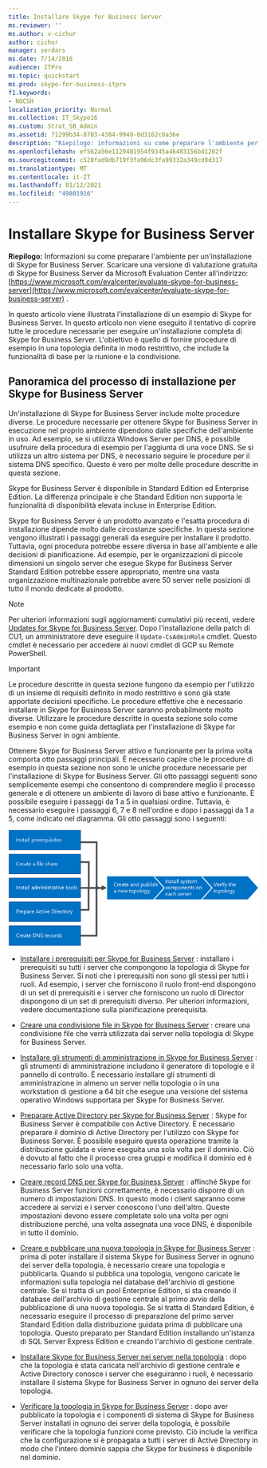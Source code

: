 ```yaml
---
title: Installare Skype for Business Server
ms.reviewer: ''
ms.author: v-cichur
author: cichur
manager: serdars
ms.date: 7/14/2018
audience: ITPro
ms.topic: quickstart
ms.prod: skype-for-business-itpro
f1.keywords:
- NOCSH
localization_priority: Normal
ms.collection: IT_Skype16
ms.custom: Strat_SB_Admin
ms.assetid: 71299b34-8783-4384-9949-0d3162c8a36e
description: "Riepilogo: informazioni su come preparare l'ambiente per un'installazione di Skype for Business Server. Scaricare una versione di valutazione gratuita di Skype for Business Server da Microsoft Evaluation Center all'indirizzo: https://www.microsoft.com/evalcenter/evaluate-skype-for-business-server ."
ms.openlocfilehash: ef562a56e1129481954f9345a46483156bd1202f
ms.sourcegitcommit: c528fad9db719f3fa96dc3fa99332a349cd9d317
ms.translationtype: MT
ms.contentlocale: it-IT
ms.lasthandoff: 01/12/2021
ms.locfileid: "49801916"
---
```

# <a name="install-skype-for-business-server"></a>Installare Skype for Business Server
 
**Riepilogo:** Informazioni su come preparare l'ambiente per un'installazione di Skype for Business Server. Scaricare una versione di valutazione gratuita di Skype for Business Server da Microsoft Evaluation Center all'indirizzo: [https://www.microsoft.com/evalcenter/evaluate-skype-for-business-server](https://www.microsoft.com/evalcenter/evaluate-skype-for-business-server) .
  
In questo articolo viene illustrata l'installazione di un esempio di Skype for Business Server. In questo articolo non viene eseguito il tentativo di coprire tutte le procedure necessarie per eseguire un'installazione completa di Skype for Business Server. L'obiettivo è quello di fornire procedure di esempio in una topologia definita in modo restrittivo, che include la funzionalità di base per la riunione e la condivisione.
  
## <a name="overview-of-the-install-process-for-skype-for-business-server"></a>Panoramica del processo di installazione per Skype for Business Server

Un'installazione di Skype for Business Server include molte procedure diverse. Le procedure necessarie per ottenere Skype for Business Server in esecuzione nel proprio ambiente dipendono dalle specifiche dell'ambiente in uso. Ad esempio, se si utilizza Windows Server per DNS, è possibile usufruire della procedura di esempio per l'aggiunta di una voce DNS. Se si utilizza un altro sistema per DNS, è necessario seguire le procedure per il sistema DNS specifico. Questo è vero per molte delle procedure descritte in questa sezione.
  
Skype for Business Server è disponibile in Standard Edition ed Enterprise Edition. La differenza principale è che Standard Edition non supporta le funzionalità di disponibilità elevata incluse in Enterprise Edition. 
  
Skype for Business Server è un prodotto avanzato e l'esatta procedura di installazione dipende molto dalle circostanze specifiche. In questa sezione vengono illustrati i passaggi generali da eseguire per installare il prodotto. Tuttavia, ogni procedura potrebbe essere diversa in base all'ambiente e alle decisioni di pianificazione. Ad esempio, per le organizzazioni di piccole dimensioni un singolo server che esegue Skype for Business Server Standard Edition potrebbe essere appropriato, mentre una vasta organizzazione multinazionale potrebbe avere 50 server nelle posizioni di tutto il mondo dedicate al prodotto.
  
> [!NOTE]
> Per ulteriori informazioni sugli aggiornamenti cumulativi più recenti, vedere [Updates for Skype for Business Server](https://support.microsoft.com/kb/3061064). Dopo l'installazione della patch di CU1, un amministratore deve eseguire il  `Update-CsAdminRole` cmdlet. Questo cmdlet è necessario per accedere ai nuovi cmdlet di GCP su Remote PowerShell.
  
> [!IMPORTANT]
> Le procedure descritte in questa sezione fungono da esempio per l'utilizzo di un insieme di requisiti definito in modo restrittivo e sono già state apportate decisioni specifiche. Le procedure effettive che è necessario installare in Skype for Business Server saranno probabilmente molto diverse. Utilizzare le procedure descritte in questa sezione solo come esempio e non come guida dettagliata per l'installazione di Skype for Business Server in ogni ambiente. 
  
Ottenere Skype for Business Server attivo e funzionante per la prima volta comporta otto passaggi principali. È necessario capire che le procedure di esempio in questa sezione non sono le uniche procedure necessarie per l'installazione di Skype for Business Server. Gli otto passaggi seguenti sono semplicemente esempi che consentono di comprendere meglio il processo generale e di ottenere un ambiente di lavoro di base attivo e funzionante. È possibile eseguire i passaggi da 1 a 5 in qualsiasi ordine. Tuttavia, è necessario eseguire i passaggi 6, 7 e 8 nell'ordine e dopo i passaggi da 1 a 5, come indicato nel diagramma. Gli otto passaggi sono i seguenti:
  
![Panoramica del processo di installazione.](../../media/b1a59b39-a7f0-4781-ac4d-2dfef7ca3700.png)
  
- [Installare i prerequisiti per Skype for Business Server](install-prerequisites.md) : installare i prerequisiti su tutti i server che compongono la topologia di Skype for Business Server. Si noti che i prerequisiti non sono gli stessi per tutti i ruoli. Ad esempio, i server che forniscono il ruolo front-end dispongono di un set di prerequisiti e i server che forniscono un ruolo di Director dispongono di un set di prerequisiti diverso. Per ulteriori informazioni, vedere documentazione sulla pianificazione prerequisita.
    
- [Creare una condivisione file in Skype for Business Server](create-a-file-share.md) : creare una condivisione file che verrà utilizzata dai server nella topologia di Skype for Business Server.
    
- [Installare gli strumenti di amministrazione in Skype for Business Server](install-administrative-tools.md) : gli strumenti di amministrazione includono il generatore di topologie e il pannello di controllo. È necessario installare gli strumenti di amministrazione in almeno un server nella topologia o in una workstation di gestione a 64 bit che esegue una versione del sistema operativo Windows supportata per Skype for Business Server.
    
- [Preparare Active Directory per Skype for Business Server](prepare-active-directory.md) : Skype for Business Server è compatibile con Active Directory. È necessario preparare il dominio di Active Directory per l'utilizzo con Skype for Business Server. È possibile eseguire questa operazione tramite la distribuzione guidata e viene eseguita una sola volta per il dominio. Ciò è dovuto al fatto che il processo crea gruppi e modifica il dominio ed è necessario farlo solo una volta.
    
- [Creare record DNS per Skype for Business Server](create-dns-records.md) : affinché Skype for Business Server funzioni correttamente, è necessario disporre di un numero di impostazioni DNS. In questo modo i client sapranno come accedere ai servizi e i server conoscono l'uno dell'altro. Queste impostazioni devono essere completate solo una volta per ogni distribuzione perché, una volta assegnata una voce DNS, è disponibile in tutto il dominio.
    
- [Creare e pubblicare una nuova topologia in Skype for Business Server](create-and-publish-new-topology.md) : prima di poter installare il sistema Skype for Business Server in ognuno dei server della topologia, è necessario creare una topologia e pubblicarla. Quando si pubblica una topologia, vengono caricate le informazioni sulla topologia nel database dell'archivio di gestione centrale. Se si tratta di un pool Enterprise Edition, si sta creando il database dell'archivio di gestione centrale al primo avvio della pubblicazione di una nuova topologia. Se si tratta di Standard Edition, è necessario eseguire il processo di preparazione del primo server Standard Edition dalla distribuzione guidata prima di pubblicare una topologia. Questo preparato per Standard Edition installando un'istanza di SQL Server Express Edition e creando l'archivio di gestione centrale.
    
- [Installare Skype for Business Server nei server nella topologia](install-skype-for-business-server.md) : dopo che la topologia è stata caricata nell'archivio di gestione centrale e Active Directory conosce i server che eseguiranno i ruoli, è necessario installare il sistema Skype for Business Server in ognuno dei server della topologia.
    
- [Verificare la topologia in Skype for Business Server](verify-the-topology.md) : dopo aver pubblicato la topologia e i componenti di sistema di Skype for Business Server installati in ognuno dei server della topologia, è possibile verificare che la topologia funzioni come previsto. Ciò include la verifica che la configurazione si è propagata a tutti i server di Active Directory in modo che l'intero dominio sappia che Skype for business è disponibile nel dominio.
    

